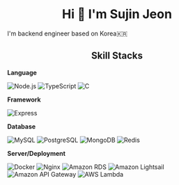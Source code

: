 <!--
**mack-10/mack-10** is a ✨ _special_ ✨ repository because its `README.md` (this file) appears on your GitHub profile.

Here are some ideas to get you started:
-->

<h1 align="center">Hi 👋  I'm Sujin Jeon</h1>
I'm backend engineer based on Korea🇰🇷

<h2 align="center">Skill Stacks</h2>

**Language**

![Node.js](https://img.shields.io/badge/Node.js-5FA04E?style=flat&logoColor=white&logo=node.js)
![TypeScript](https://img.shields.io/badge/TypeScript-3178C6?style=flat&logoColor=white&logo=typescript)
![C](https://img.shields.io/badge/C-A8B9CC?style=flat&logoColor=white&logo=c)

**Framework**

![Express](https://img.shields.io/badge/Express-000000?style=flat&logoColor=white&logo=express)

**Database**

![MySQL](https://img.shields.io/badge/MySQL-4479A1?style=flat&logoColor=white&logo=mysql)
![PostgreSQL](https://img.shields.io/badge/PostgreSQL-4169E1?style=flat&logoColor=white&logo=postgresql)
![MongoDB](https://img.shields.io/badge/MongoDB-47A248?style=flat&logoColor=white&logo=mongodb)
![Redis](https://img.shields.io/badge/Redis-FF4438?style=flat&logoColor=white&logo=redis)

**Server/Deployment**

![Docker](https://img.shields.io/badge/Docker-2496ED?style=flat&logoColor=white&logo=docker)
![Nginx](https://img.shields.io/badge/Nginx-009639?style=flat&logoColor=white&logo=nginx)
![Amazon RDS](https://img.shields.io/badge/Amazon_RDS-527FFF?style=flat&logoColor=white&logo=amazonrds)
![Amazon Lightsail](https://img.shields.io/badge/Amazon_Lightsail-FF9900?style=flat&logoColor=white)
![Amazon API Gateway](https://img.shields.io/badge/Amazon_API_Gateway-FF4F8B?style=flat&logoColor=white&logo=amazonapigateway)
![AWS Lambda](https://img.shields.io/badge/AWS_Lambda-FF9900?style=flat&logoColor=white&logo=awslambda)
